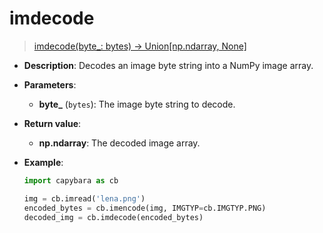 # imdecode

> [imdecode(byte\_: bytes) -> Union[np.ndarray, None]](https://github.com/DocsaidLab/Capybara/blob/975d62fba4f76db59e715c220f7a2af5ad8d050e/capybara/vision/improc.py#L107)

- **Description**: Decodes an image byte string into a NumPy image array.

- **Parameters**:

  - **byte\_** (`bytes`): The image byte string to decode.

- **Return value**:

  - **np.ndarray**: The decoded image array.

- **Example**:

  ```python
  import capybara as cb

  img = cb.imread('lena.png')
  encoded_bytes = cb.imencode(img, IMGTYP=cb.IMGTYP.PNG)
  decoded_img = cb.imdecode(encoded_bytes)
  ```
